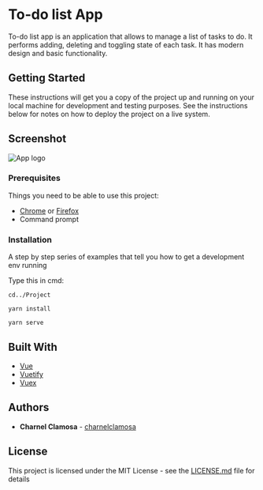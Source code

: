 # To-do list App

To-do list app is an application that allows to manage a list of tasks to do. It performs adding, deleting and toggling state of each task. It has modern design and basic functionality.

## Getting Started

These instructions will get you a copy of the project up and running on your local machine for development and testing purposes. See the instructions below for notes on how to deploy the project on a live system.

## Screenshot
![App logo](https://i.imgur.com/RmtogLg.png)

### Prerequisites

Things you need to be able to use this project:

* [Chrome](https://www.google.com/intl/en_ph/chrome/) or [Firefox](https://www.mozilla.org/en-US/firefox/new/)
* Command prompt

### Installation

A step by step series of examples that tell you how to get a development env running

Type this in cmd:

```
cd../Project
```
```
yarn install
```
```
yarn serve
```

## Built With

* [Vue](https://vuejs.org/)
* [Vuetify](https://vuetifyjs.com/en/)
* [Vuex](https://vuex.vuejs.org/)

## Authors

* **Charnel Clamosa** - [charnelclamosa](https://github.com/charnelclamosa)

## License

This project is licensed under the MIT License - see the [LICENSE.md](LICENSE.md) file for details
